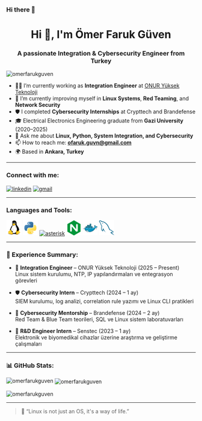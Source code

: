 ### Hi there 👋

<!--
**omerfarukguven/omerfarukguven** is a ✨ _special_ ✨ repository because its `README.md` (this file) appears on your GitHub profile.
-->

<h1 align="center">Hi 👋, I'm Ömer Faruk Güven</h1>
<h3 align="center">A passionate Integration & Cybersecurity Engineer from Turkey</h3>

<p align="left"> 
  <img src="https://komarev.com/ghpvc/?username=omerfarukguven&label=Profile%20views&color=0e75b6&style=flat" alt="omerfarukguven" /> 
</p>

- 👨‍💻 I’m currently working as **Integration Engineer** at [ONUR Yüksek Teknoloji](https://www.onur.net/)
- 🌱 I’m currently improving myself in **Linux Systems**, **Red Teaming**, and **Network Security**
- 🛡️ I completed **Cybersecurity Internships** at Crypttech and Brandefense
- 🎓 Electrical Electronics Engineering graduate from **Gazi University** (2020–2025)
- 💬 Ask me about **Linux, Python, System Integration, and Cybersecurity**
- 📫 How to reach me: **ofaruk.guvn@gmail.com**
- 🌍 Based in **Ankara, Turkey**

---

<h3 align="left">Connect with me:</h3>
<p align="left">
<a href="https://linkedin.com/in/omer-faruk-guven-/" target="blank"><img align="center" src="https://raw.githubusercontent.com/rahuldkjain/github-profile-readme-generator/master/src/images/icons/Social/linked-in-alt.svg" alt="linkedin" height="30" width="40" /></a>
<a href="mailto:ofaruk.guvn@gmail.com" target="blank"><img align="center" src="https://cdn-icons-png.flaticon.com/512/732/732200.png" alt="gmail" height="30" width="30" /></a>
</p>

---

<h3 align="left">Languages and Tools:</h3>
<p align="left"> 
  <a href="https://www.linux.org/" target="_blank"><img src="https://raw.githubusercontent.com/devicons/devicon/master/icons/linux/linux-original.svg" alt="linux" width="40" height="40"/></a> 
  <a href="https://www.python.org" target="_blank"><img src="https://raw.githubusercontent.com/devicons/devicon/master/icons/python/python-original.svg" alt="python" width="40" height="40"/></a> 
  <a href="https://www.asterisk.org/" target="_blank"><img src="https://upload.wikimedia.org/wikipedia/commons/3/3a/Asterisk_logo.svg" alt="asterisk" width="40" height="40"/></a> 
  <a href="https://www.nginx.com/" target="_blank"><img src="https://raw.githubusercontent.com/devicons/devicon/master/icons/nginx/nginx-original.svg" alt="nginx" width="40" height="40"/></a> 
  <a href="https://www.docker.com/" target="_blank"><img src="https://raw.githubusercontent.com/devicons/devicon/master/icons/docker/docker-original.svg" alt="docker" width="40" height="40"/></a> 
  <a href="https://www.mysql.com/" target="_blank"><img src="https://raw.githubusercontent.com/devicons/devicon/master/icons/mysql/mysql-original.svg" alt="mysql" width="40" height="40"/></a> 
</p>

---

<h3 align="left">💼 Experience Summary:</h3>

- 🧩 **Integration Engineer** – ONUR Yüksek Teknoloji (2025 – Present)  
  Linux sistem kurulumu, NTP, IP yapılandırmaları ve entegrasyon görevleri

- 🛡️ **Cybersecurity Intern** – Crypttech (2024 – 1 ay)  
  SIEM kurulumu, log analizi, correlation rule yazımı ve Linux CLI pratikleri

- 🎯 **Cybersecurity Mentorship** – Brandefense (2024 – 2 ay)  
  Red Team & Blue Team teorileri, SQL ve Linux sistem laboratuvarları

- 🔬 **R&D Engineer Intern** – Senstec (2023 – 1 ay)  
  Elektronik ve biyomedikal cihazlar üzerine araştırma ve geliştirme çalışmaları

---

<h3 align="left">📊 GitHub Stats:</h3>

<p><img align="left" src="https://github-readme-stats.vercel.app/api/top-langs?username=omerfarukguven&show_icons=true&locale=en&layout=compact&theme=radical" alt="omerfarukguven" /></p>

<p>&nbsp;<img align="center" src="https://github-readme-stats.vercel.app/api?username=omerfarukguven&show_icons=true&locale=en&theme=radical" alt="omerfarukguven" /></p>

<p><img align="center" src="https://github-readme-streak-stats.herokuapp.com/?user=omerfarukguven&theme=dark" alt="omerfarukguven" /></p>

---

> 🐉 “Linux is not just an OS, it's a way of life.”
